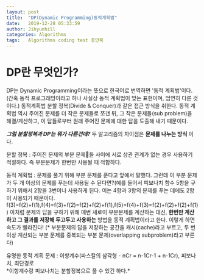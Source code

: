 ```yaml
---
layout: post
title:  "DP(Dynamic Programming)동적계획법"
date:   2019-12-28 05:33:59
author: Jihyunhill
categories: Algorithms
tags:	Algorithms coding test 종만북
---
```


# DP란 무엇인가?
DP는 Dynamic Programming이라는 뜻으로 한국어로 번역하면 '동적 계획법'이다.
(간혹 동적 프로그래밍이라고 하나 사실상 동적 계획법이 맞는 표현이며, 엄연히 다른 것이다.) 동적계획법 분할 정복(Divide & Conquer)과 같은 접근 방식을 취한다. 동적 계획법 역시 주어진 문제를 더 작은 문제들로 쪼갠 뒤, 그 작은 문제들(sub problem)을 해결/계산하고, 이 답들로부터 원래 주어진 문제에 대한 답을 도출해 내기 때문이다.          

*__그럼 분할정복과 DP는 뭐가 다른건데?__*
두 알고리즘의 차이점은 __문제를 나누는 방식__ 이다.      

분할 정복 : 주어진 문제의 부분 문제들 사이에 서로 상관 관계가 없는 경우 사용하기 적절하다. 즉 부분문제가 한번만 사용될 때 적합하다.   

동적 계획법 : 문제를 풀기 위해 부분 문제를 푼다고 앞에서 말했다. 그런데 이 부분 문제가 두 개 이상의 문제를 푸는데 사용될 수 된다면?(예를 들어서 피보나치 함수 5항을 구하기 위해서 2항을 3번이나 사용하게 된다. 이는 4항과 3항의 문제를 푸는 데에도 2항이 사용되기 때문이다. f(3)=f(2)+f(1),f(4)=f(3)+f(2)=f(2)+f(2)+f(1),f(5)=f(4)+f(3)=f(2)+f(2)+f(2)+f(1)) 이처럼 문제의 답을 구하기 위해 매번 새로이 부분문제를 계산하는 대신, __한번만 계산하고 그 결과를 저장해 두고두고 사용하는__ 방법을 동적 계획법이라고 한다. 이렇게 하면 속도가 빨라진다! (* 부분문제의 답을 저장하는 공간을 캐시(cache)라고 부르고, 두 번 이상 계산되는 부분 문제를 중복되는 부분 문제(overlapping subproblem)라고 부른다)     

유명한 동적 계획 문제 : 이항계수(파스칼의 삼각형 - nCr = n-1Cr-1 + n-1Cr), 피보나치, 최단경로       
\*이항계수랑 피보나치는 분할정복으로 풀 수 있긴 하다.\*
